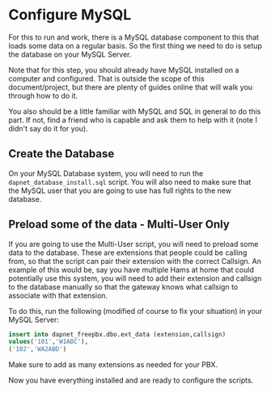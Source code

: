 # Configure MySQL

For this to run and work, there is a MySQL database component to this that loads some data on a regular basis. So the first thing we need to do is setup the database on your MySQL Server.

Note that for this step, you should already have MySQL installed on a computer and configured. That is outside the scope of this document/project, but there are plenty of guides online that will walk you through how to do it.

You also should be a little familiar with MySQL and SQL in general to do this part. If not, find a friend who is capable and ask them to help with it (note I didn't say do it for you).

## Create the Database

On your MySQL Database system, you will need to run the ```dapnet_database_install.sql``` script. You will also need to make sure that the MySQL user that you are going to use has full rights to the new database.

## Preload some of the data - Multi-User Only

If you are going to use the Multi-User script, you will need to preload some data to the database. These are extensions that people could be calling from, so that the script can pair their extension with the correct Callsign. An example of this would be, say you have multiple Hams at home that could potentially use this system, you will need to add their extension and callsign to the database manually so that the gateway knows what callsign to associate with that extension.

To do this, run the following (modified of course to fix your situation) in your MySQL Server:

```sql
insert into dapnet_freepbx.dbo.ext_data (extension,callsign)
values('101','W1ABC'),
('102','WA2ABD')
```

Make sure to add as many extensions as needed for your PBX.

Now you have everything installed and are ready to configure the scripts.